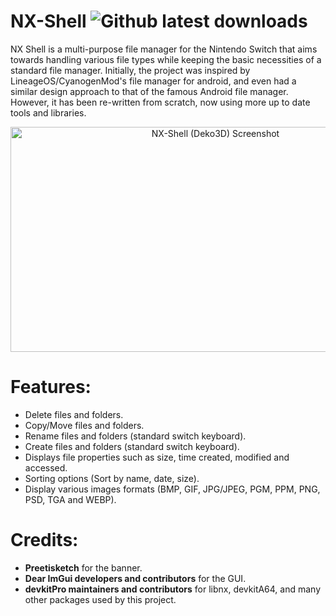 # NX-Shell ![Github latest downloads](https://img.shields.io/github/downloads/joel16/NX-Shell/total.svg)

NX Shell is a multi-purpose file manager for the Nintendo Switch that aims towards handling various file types while keeping the basic necessities of a standard file manager. Initially, the project was inspired by LineageOS/CyanogenMod's file manager for android, and even had a similar design approach to that of the famous Android file manager. However, it has been re-written from scratch, now using more up to date tools and libraries.

<p align="center">
  <img src="https://i.imgur.com/FfkFEkA.jpg" alt="NX-Shell (Deko3D) Screenshot" width="640" height="360"/>
</p>

# Features:

- Delete files and folders.
- Copy/Move files and folders.
- Rename files and folders (standard switch keyboard).
- Create files and folders (standard switch keyboard).
- Displays file  properties such as size, time created, modified and accessed.
- Sorting options (Sort by name, date, size).
- Display various images formats (BMP, GIF, JPG/JPEG, PGM, PPM, PNG, PSD, TGA and WEBP).

# Credits:

- **Preetisketch** for the banner.
- **Dear ImGui developers and contributors** for the GUI.
- **devkitPro maintainers and contributors** for libnx, devkitA64, and many other packages used by this project.
